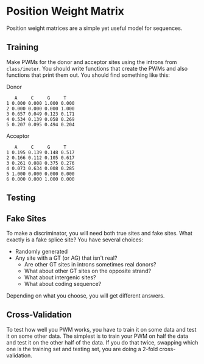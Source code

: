 Position Weight Matrix
======================

Position weight matrices are a simple yet useful model for sequences.

## Training ##

Make PWMs for the donor and acceptor sites using the introns from
`class/imeter`. You should write functions that create the PWMs and also
functions that print them out. You should find something like this:

Donor

```
   A     C     G     T
1 0.000 0.000 1.000 0.000 
2 0.000 0.000 0.000 1.000 
3 0.657 0.049 0.123 0.171 
4 0.534 0.139 0.058 0.269 
5 0.207 0.095 0.494 0.204 
```

Acceptor

```
   A     C     G     T
1 0.195 0.139 0.148 0.517 
2 0.166 0.112 0.105 0.617 
3 0.261 0.088 0.375 0.276 
4 0.073 0.634 0.008 0.285 
5 1.000 0.000 0.000 0.000 
6 0.000 0.000 1.000 0.000 
```

## Testing ##





## Fake Sites ##

To make a discriminator, you will need both true sites and fake sites. What
exactly is a fake splice site? You have several choices:

- Randomly generated
- Any site with a GT (or AG) that isn't real?
  - Are other GT sites in introns sometimes real donors?
  - What about other GT sites on the opposite strand?
  - What about intergenic sites?
  - What about coding sequence?

Depending on what you choose, you will get different answers.




## Cross-Validation ##

To test how well you PWM works, you have to train it on some data and test it
on some other data. The simplest is to train your PWM on half the data and test
it on the other half of the data. If you do that twice, swapping which one is
the training set and testing set, you are doing a 2-fold cross-validation.

